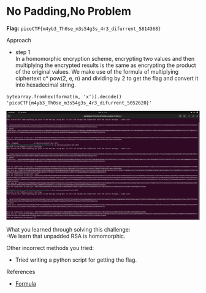 # No Padding,No Problem

**Flag:** `picoCTF{m4yb3_Th0se_m3s54g3s_4r3_difurrent_5814368}`

Approach

- step 1<br>
In a homomorphic encryption scheme, encrypting two values and then multiplying the encrypted results is the same as encrypting the product of the original values.
We make use of the formula of multiplying ciphertext c* pow(2, e, n) and dividing by 2 to get the flag and convert it into hexadecimal string.

```
bytearray.fromhex(format(m, 'x')).decode()
'picoCTF{m4yb3_Th0se_m3s54g3s_4r3_difurrent_5052620}'

```


![](https://github.com/adityachawla005/cryptonite_taskphase_Aditya/raw/main/TP2/Cryptography/assets/nop.png)



What you learned through solving this challenge:
<br>
-We learn that unpadded RSA is homomorphic.


Other incorrect methods you tried:
<br>
- Tried writing a python script for getting the flag.


References
<br>
- [Formula](https://www.splunk.com/en_us/blog/learn/homomorphic-encryption.html)
